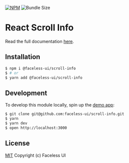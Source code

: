 [![NPM](https://img.shields.io/npm/v/@faceless-ui/scroll-info)](https://www.npmjs.com/@faceless-ui/scroll-info)
![Bundle Size](https://img.shields.io/bundlephobia/minzip/@faceless-ui/scroll-info?label=zipped)

# React Scroll Info

Read the full documentation [here](https://facelessui.com/docs/scroll-info).

## Installation

```bash
$ npm i @faceless-ui/scroll-info
$ # or
$ yarn add @faceless-ui/scroll-info
```

## Development

To develop this module locally, spin up the [demo app](./demo/App.demo.js):

```bash
$ git clone git@github.com:faceless-ui/scroll-info.git
$ yarn
$ yarn dev
$ open http://localhost:3000
```

## License

[MIT](https://github.com/faceless-ui/scroll-info/blob/master/LICENSE) Copyright (c) Faceless UI

